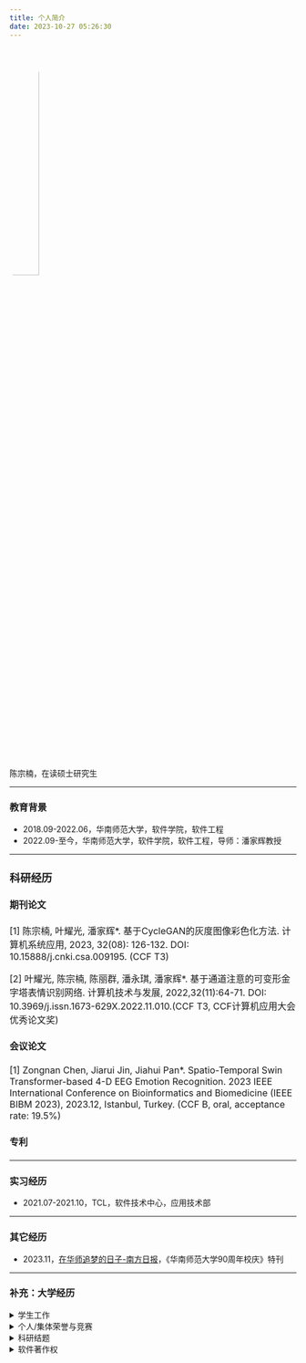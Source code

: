 ```yaml
---
title: 个人简介
date: 2023-10-27 05:26:30
---
```


<img alt="个人照片" src="/images/photo.webp" style="width:32%; border-radius:100%; overflow:hidden;">

陈宗楠，在读硕士研究生

***

### 教育背景

- 2018.09-2022.06，华南师范大学，软件学院，软件工程
- 2022.09-至今，华南师范大学，软件学院，软件工程，导师：潘家辉教授

***

<font size=3>

### 科研经历

#### 期刊论文

[1] 陈宗楠, 叶耀光, 潘家辉*. 基于CycleGAN的灰度图像彩色化方法.  计算机系统应用, 2023, 32(08): 126-132. DOI: 10.15888/j.cnki.csa.009195. (CCF T3)

[2] 叶耀光, 陈宗楠, 陈丽群, 潘永琪, 潘家辉*. 基于通道注意的可变形金字塔表情识别网络.  计算机技术与发展, 2022,32(11):64-71. DOI: 10.3969/j.issn.1673-629X.2022.11.010.(CCF T3, CCF计算机应用大会优秀论文奖)

#### 会议论文

[1] Zongnan Chen, Jiarui Jin, Jiahui Pan*. Spatio-Temporal Swin Transformer-based 4-D EEG Emotion Recognition.  2023 IEEE International Conference on Bioinformatics and Biomedicine (IEEE BIBM 2023), 2023.12, Istanbul, Turkey. (CCF B, oral, acceptance rate: 19.5%)

#### 专利

</font>

***

### 实习经历

- 2021.07-2021.10，TCL，软件技术中心，应用技术部

***

### 其它经历

- 2023.11，[在华师追梦的日子-南方日报](https://epaper.southcn.com/nfdaily/html/202311/05/content_10079865.html)，《华南师范大学90周年校庆》特刊

***

### 补充：大学经历

<details>
<summary>学生工作</summary>

- 2022.09-至今，华南师范大学，软件学院，软件工程，研2201班，生活委员
- 2018.09-2022.06，华南师范大学，软件学院，软件工程，1802班，班长兼任团支书
- 2018.09-2020.06，华南师范大学，勤工助学管理中心，宣传部，干事/副部长

</details>

<details>
<summary>个人/集体荣誉与竞赛</summary>

- 2021.09，粤港澳大湾区IT应用系统开发大赛，三等奖，《基于风格迁移的服装图像设计系统》
- 2021.08，中国高校计算机大赛2021网络技术挑战赛，华南赛区三等奖，微信小程序《小奖柜》
- 2021.08，中国高校计算机大赛2021网络技术挑战赛，华南赛区三等奖，微信小游戏《画说冬奥》
- 2021.07，第14届中国大学生计算机设计大赛交互媒体设计专业组，二等奖，微信小游戏《画说冬奥》
- 2021.07，第四届中青杯全国大学生数学建模竞赛，本科生组三等奖
- 2021.07，第一届长三角高校数学建模竞赛，本科生组二等奖
- 2021.07，第十八届五一数学建模竞赛，一等奖
- 2021.07，第十三届“中国电机工程学会杯”全国大学生电工数学建模竞赛，二等奖
- 2021.06，第十二届中国大学生服务外包创新创业大赛中部区域赛A类，三等奖
- 2021.06，第十一届MathorCup高校数学建模挑战赛，本科组三等奖
- 2021.05，华南师范大学第二十届大学生数学建模竞赛，三等奖
- 2021.05，2021年全国大学生数据统计与分析竞赛，本科生组三等奖
- 2021.05，2021微信小程序应用开发赛，华南赛区二等奖，微信小程序《当日吃啥》
- 2021.04，2021美国大学生数学建模竞赛MCM，Meritorious Winner
- 2021.04，2021美国大学生数学建模竞赛MCM，Honorable Mention
- 2021.03，软件学院第二届微信小程序应用开发赛，二等奖，微信小程序《小奖柜》
- 2021.03，2020年MathorCup高校数学建模挑战赛——大数据竞赛，本科组三等奖
- 2021.03，2020-2021年度第二届全国大学生算法设计与编程挑战赛（冬季赛），铜奖
- 2021.01，第九届数学中国数学建模国际赛(小美赛)CAMCM，Successful Participant
- 2021.01，中国大学生创意智能小程序大赛二等奖（百度智能小程序业务部的百度小程序比赛），全国二等奖（获得实习终面直通卡）
- 2020.12，2020年亚太地区大学生数学建模竞赛（APMCM），本科组 Second Price
- 2020.12，第一届“大湾区杯”粤港澳金融数学建模竞赛，三等奖
- 2020.12，2020年全国大学生数学建模竞赛，广东赛区一等奖
- 2020.12，2020年全国高校计算机能力挑战赛人工智能应用赛，参赛
- 2020.11，2020年粤港澳大湾区IT应用系统开发大赛，佛山赛区三等奖
- 2020.11，2020-2021年度第二届全国大学生算法设计与编程挑战赛（秋季赛），铜奖
- 2020.10，第十一届蓝桥杯全国软件和信息技术专业人才赛，广东赛区Java组A组三等奖
- 2020.09，CCF计算机软件能力认证 CCF CSP，240分（前9.19%）
- 2020.09，华南师范大学勤工助学管理中心第二学期内部拓展视频评选，三等奖
- 2020.09，2019-2020学年度华南师范大学勤工助学管理中心，优秀学生干部
- 2020.09，华南师范大学软件学院2019年第二届Icode软件设计大赛，参与
- 2020.09，2020年度华南师范大学软件学院第一届微信小程序竞赛，二等奖，微信小程序《成之语百日练》
- 2020.09，2020年度华南师范大学软件学院第一届微信小游戏竞赛，二等奖，微信小游戏《舞墨》
- 2020.08，中国高校计算机大赛2020网络技术挑战赛，华南赛区三等奖
- 2020.08，第13届中国大学生计算机设计大赛中国大学生计算机设计大赛（数媒游戏与交互设计专业组-游戏设计），三等奖，微信小游戏《诗情鹊意》
- 2020.08，中国高校计算机大赛2020微信小程序应用开发赛，全国三等奖
- 2020.07，2020年数维杯暨第五届大学生数学建模竞赛，优秀奖
- 2020.07，2020年第三届中青杯全国大学生数学建模竞赛，本科生组三等奖
- 2020.07，第十届全国大学生电子商务“创新、创意及创业”挑战赛，华南师范大学校赛二等奖
- 2020.06，2020年第十届MathorCup高校数学建模挑战赛，成功参赛奖
- 2020.06，第八届“泰迪杯”数据挖掘挑战赛，广东省三等奖
- 2020.06，华南师范大学第十九届大学生数学建模竞赛（四校联赛），三等奖
- 2020.06，第六届中国“互联网+”大学生创新创业大赛，华师选拔赛优胜奖
- 2020.06，第十七届五一数学建模竞赛，二等奖
- 2020.05，2019-2020学年华南师范大学“优秀班长”
- 2020.05，第十三届“认证杯”数学中国数学建模网络挑战赛，全国比赛第二阶段三等奖
- 2020.05，2020美国大学生数学建模竞赛MCM，Honorable Mention
- 2020.04，第十三届“认证杯”数学中国数学建模网络挑战赛，全国比赛第一阶段三等奖
- 2020.03，第八届数学中国数学建模国际赛(小美赛)CAMCM，Outstanding Winner
- 2019.12，华南师范大学软件学院社会主义核心价值观敬业之星
- 2019.12，2019年亚太地区大学生数学建模竞赛（APMCM），Second Price
- 2019.11，2019年全国大学生数学建模竞赛，广东赛区一等奖
- 2019.11，华南师范大学大学生暑期社会实践活动“青春心向党，建功新时代”社会实践活动，优秀团队
- 2019.11，第十一届全国大学生数学竞赛暨第九届广东省大学生数学竞赛（非专业组），三等奖
- 2019.10，华南师范大学软件学院易班元素展示大赛，班级团体奖二等奖
- 2019.07，第九届全国大学生电子商务“创新、创意及创业”挑战赛，广东赛区省级选拔赛参赛
- 2019.06，2018-2019学年度华南师范大学勤工助学管理中心，先进工作个人
- 2019.06，第五届中国“互联网+”大学生创新创业大赛华师选拔赛暨2019“创享青春 筑梦未来”学生创新创业大赛，优胜奖
- 2019.02，华南师范大学“易班扬风采，巧绘展妙思”易班形象设计大赛LOGO赛道，银奖
- 2018.12，华南师范大学计算机学院2018年“新生杯”ACM大赛，三等奖
- 2018.12，2018-2019华南师范大学第二十五届科技学术节之大学生数学竞赛，数学思维组一等奖
- 2018.10，华南师范大学软件学院院运会立定跳远接力，第一名
- 2018.10，华南师范大学软件学院AK杯程序设计竞赛，一等奖
- 2018.09，华南师范大学2018级学生军训，军训先进个人

</details>

<details>
<summary>科研结题</summary>

- 2021.06，省级大创课题结题《基于生成对抗网络的服装图像风格迁移》
- 2021.06，校级团委课题结题《基于行为序列的在线学习持续参与度可视化分析》
- 2020.06，校级团委课题结题《融媒体时代中学生媒介素养现状探析》
- 2020.06，院级团委课题结题《基于SLAM技术的AR校园实景导航APP》

</details>

<details>
<summary>软件著作权</summary>

- 2021.09.09，“Cambia”基于循环生成对抗网络的服装图像风格迁移软件[简称：Cambia] V1.0
- 2021.01.13，笔诗造化软件[简称：笔诗造化]V1.0

</details>

